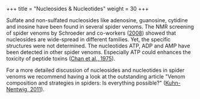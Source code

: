 +++
title = "Nucleosides & Nucleotides"
weight = 30
+++

Sulfate and non-sulfated nucleosides like adenosine, guanosine, cytidine and inosine have been found in several spider venoms. The NMR screening of spider venoms by Schroeder and co-workers ([2008](https://doi.org/10.1073/pnas.0806840105)) showed that nucleosides are wide-spread in different families. Yet, the specific structures were not determined. The nucleotides ATP, ADP and AMP have been detected in other spider venoms. Especially ATP could enhances the toxicity of peptide toxins ([Chan et al., 1975](https://doi.org/10.1016/0041-0101(75)90159-2)).

For a more detailed discussion of nucleosides and nucleotides in spider venoms we recommend having a look at the outstanding article "Venom composition and strategies in spiders: Is everything possible?" ([Kuhn-Nentwig, 2011](https://doi.org/10.1016/B978-0-12-387668-3.00001-5)).
